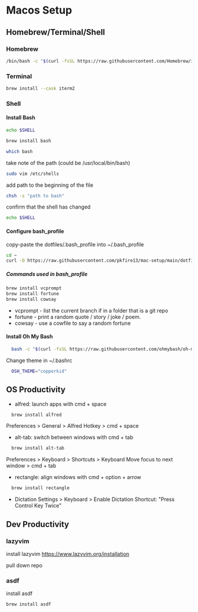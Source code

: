 # Macos Setup

## Homebrew/Terminal/Shell

### Homebrew

```bash
/bin/bash -c "$(curl -fsSL https://raw.githubusercontent.com/Homebrew/install/HEAD/install.sh)"
```

### Terminal

```bash
brew install --cask iterm2
```

### Shell

#### Install Bash

```bash
echo $SHELL
```

```bash
brew install bash
```

```bash
which bash
```

take note of the path (could be /usr/local/bin/bash)

```bash
sudo vim /etc/shells
```

add path to the beginning of the file

```bash
chsh -s "path to bash"
```

confirm that the shell has changed

```bash
echo $SHELL
```

#### Configure bash_profile

copy-paste the dotfiles/.bash_profile into ~/.bash_profile

```bash
cd ~
curl -O https://raw.githubusercontent.com/pkfire13/mac-setup/main/dotfiles/.bash_profile
```

##### Commands used in bash_profile

```bash
brew install vcprompt
brew install fortune
brew install cowsay
```

- vcprompt - list the current branch if in a folder that is a git repo
- fortune - print a random quote / story / joke / poem.
- cowsay - use a cowfile to say a random fortune

#### Install Oh My Bash

```bash
  bash -c "$(curl -fsSL https://raw.githubusercontent.com/ohmybash/oh-my-bash/master/tools/install.sh)"
```

Change theme in ~/.bashrc

```bash
  OSH_THEME="copperkid"
```

## OS Productivity

- alfred: launch apps with cmd + space

```bash
  brew install alfred
```

Preferences > General > Alfred Hotkey > cmd + space

- alt-tab: switch between windows with cmd + tab

```bash
  brew install alt-tab
```

Preferences > Keyboard > Shortcuts > Keyboard
Move focus to next window > cmd + tab

- rectangle: align windows with cmd + option + arrow

```bash
  brew install rectangle
```

- Dictation
Settings > Keyboard > Enable Dictation
Shortcut: "Press Control Key Twice"

## Dev Productivity

### lazyvim

install lazyvim
https://www.lazyvim.org/installation

pull down repo

### asdf

install asdf

```bash
brew install asdf
```
